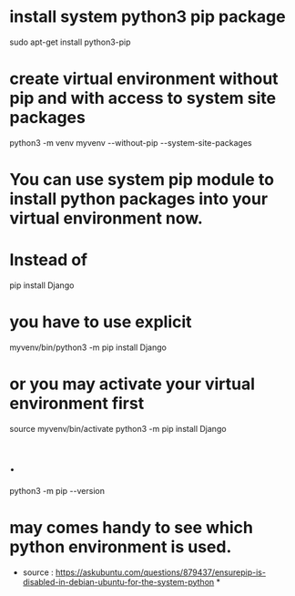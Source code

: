 


# install system python3 pip package

sudo apt-get install python3-pip

# create virtual environment without pip and with access to system site packages

python3 -m venv myvenv --without-pip --system-site-packages


# You can use system pip module to install python packages into your virtual environment now.

# Instead of 

pip install Django 

# you have to use explicit

myvenv/bin/python3 -m pip install Django

# or you may activate your virtual environment first

source myvenv/bin/activate 
python3 -m pip install Django

# .

python3 -m pip --version 

# may comes handy to see which python environment is used.

* source : https://askubuntu.com/questions/879437/ensurepip-is-disabled-in-debian-ubuntu-for-the-system-python *